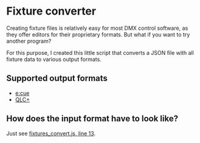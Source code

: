 # Fixture converter

Creating fixture files is relatively easy for most DMX control software, as they offer editors for their proprietary formats. But what if you want to try another program?

For this purpose, I created this little script that converts a JSON file with all fixture data to various output formats.

## Supported output formats

* [e:cue](http://www.ecue.de/)
* [QLC+](http://www.qlcplus.org/)

## How does the input format have to look like?

Just see [fixtures_convert.js, line 13](fixtures_convert.js#L13).

